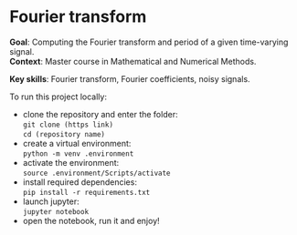 # Fourier transform

**Goal**: Computing the Fourier transform and period of a given time-varying signal.<br>
**Context**: Master course in Mathematical and Numerical Methods.

**Key skills**: Fourier transform, Fourier coefficients, noisy signals.

To run this project locally:
- clone the repository and enter the folder: <br>
`git clone (https link)` <br>
`cd (repository name)`
- create a virtual environment: <br>
`python -m venv .environment`
- activate the environment: <br>
`source .environment/Scripts/activate`
- install required dependencies: <br>
`pip install -r requirements.txt`
- launch jupyter: <br>
`jupyter notebook`
- open the notebook, run it and enjoy!